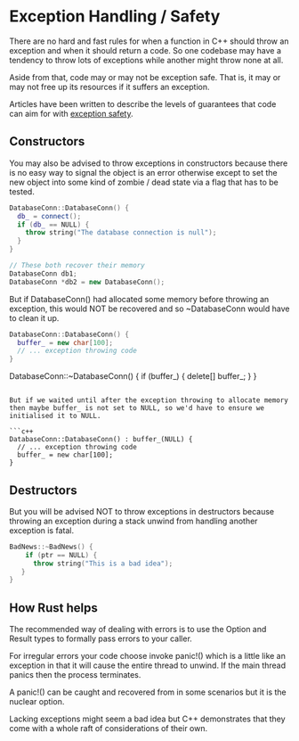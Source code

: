 # Exception Handling / Safety

There are no hard and fast rules for when a function in C++ should throw an exception and when it should return a code. So one codebase may have a tendency to throw lots of exceptions while another might throw none at all.

Aside from that, code may or may not be exception safe. That is, it may or may not free up its resources if it suffers an exception.

Articles have been written to describe the levels of guarantees that code can aim for with [exception safety](http://www.boost.org/community/exception_safety.html).

## Constructors

You may also be advised to throw exceptions in constructors because there is no easy way to signal the object is an error otherwise except to set the new object into some kind of zombie / dead state via a flag that has to be tested.

```c++
DatabaseConn::DatabaseConn() {
  db_ = connect();
  if (db_ == NULL) {
    throw string("The database connection is null");
  }
}

// These both recover their memory
DatabaseConn db1;
DatabaseConn *db2 = new DatabaseConn();
```

But if DatabaseConn() had allocated some memory before throwing an exception, this would NOT be recovered and so ~DatabaseConn would have to clean it up.

```c++
DatabaseConn::DatabaseConn() {
  buffer_ = new char[100];
  // ... exception throwing code
}
```

DatabaseConn::~DatabaseConn() {
  if (buffer_) {
    delete[] buffer_;
  }
}
```

But if we waited until after the exception throwing to allocate memory then maybe buffer_ is not set to NULL, so we'd have to ensure we initialised it to NULL.

```c++
DatabaseConn::DatabaseConn() : buffer_(NULL) {
  // ... exception throwing code
  buffer_ = new char[100];
}
```

## Destructors

But you will be advised NOT to throw exceptions in destructors because throwing an exception during a stack unwind from handling another exception is fatal.

```c++
BadNews::~BadNews() {
    if (ptr == NULL) {
      throw string("This is a bad idea");
   }
}
```

## How Rust helps

The recommended way of dealing with errors is to use the Option and Result types to formally pass errors to your caller.

For irregular errors your code choose invoke panic!()  which is a little like an exception in that it will cause the entire thread to unwind. If the main thread panics then the process terminates.

A panic!() can be caught and recovered from in some scenarios but it is the nuclear option.

Lacking exceptions might seem a bad idea but C++ demonstrates that they come with a whole raft of considerations of their own.
